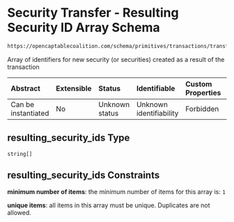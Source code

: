 # Security Transfer - Resulting Security ID Array Schema

```txt
https://opencaptablecoalition.com/schema/primitives/transactions/transfer/BaseTransfer.schema.json#/properties/resulting_security_ids
```

Array of identifiers for new security (or securities) created as a result of the transaction

| Abstract            | Extensible | Status         | Identifiable            | Custom Properties | Additional Properties | Access Restrictions | Defined In                                                                                                                 |
| :------------------ | :--------- | :------------- | :---------------------- | :---------------- | :-------------------- | :------------------ | :------------------------------------------------------------------------------------------------------------------------- |
| Can be instantiated | No         | Unknown status | Unknown identifiability | Forbidden         | Allowed               | none                | [BaseTransfer.schema.json*](../../schema/primitives/transactions/transfer/BaseTransfer.schema.json "open original schema") |

## resulting_security_ids Type

`string[]`

## resulting_security_ids Constraints

**minimum number of items**: the minimum number of items for this array is: `1`

**unique items**: all items in this array must be unique. Duplicates are not allowed.
